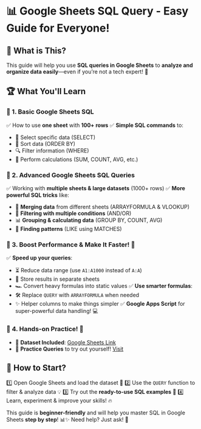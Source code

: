 # 📊 Google Sheets SQL Query - Easy Guide for Everyone!

## 🌟 What is This?
This guide will help you use **SQL queries in Google Sheets** to **analyze and organize data easily**—even if you’re not a tech expert! 🧐

## 🏆 What You'll Learn

### 🔹 1. Basic Google Sheets SQL
✅ How to use **one sheet** with **100+ rows**
✅ **Simple SQL commands** to:
   - 🎯 Select specific data (SELECT)
   - 🔀 Sort data (ORDER BY)
   - 🔍 Filter information (WHERE)
   - 🔢 Perform calculations (SUM, COUNT, AVG, etc.)

### 🔹 2. Advanced Google Sheets SQL Queries
✅ Working with **multiple sheets & large datasets** (1000+ rows)
✅ **More powerful SQL tricks** like:
   - 🔗 **Merging data** from different sheets (ARRAYFORMULA & VLOOKUP)
   - 🧐 **Filtering with multiple conditions** (AND/OR)
   - 📊 **Grouping & calculating data** (GROUP BY, COUNT, AVG)
   - 🔎 **Finding patterns** (LIKE using MATCHES)

### 🔹 3. Boost Performance & Make It Faster! 🚀
✅ **Speed up your queries**:
   - ⏳ Reduce data range (use `A1:A1000` instead of `A:A`)
   - 📌 Store results in separate sheets
   - 🏎️ Convert heavy formulas into static values
✅ **Use smarter formulas**:
   - 🛠️ Replace `QUERY` with `ARRAYFORMULA` when needed
   - ✨ Helper columns to make things simpler
✅ **Google Apps Script** for super-powerful data handling! 💻

### 🔹 4. Hands-on Practice! 🎯
- 📝 **Dataset Included**: [Google Sheets Link](https://docs.google.com/spreadsheets/d/1FRvmMF5WQWl7wJ4tW9jnKZlCgMu40wYVl6xNymmc0Q4/edit?usp=sharing)
- 🏅 **Practice Queries** to try out yourself! [Visit](https://github.com/rizkihds/exam_db_sql/blob/main/readme_gsheet.md)

## 🚀 How to Start?
   1️⃣ Open Google Sheets and load the dataset 📂
   2️⃣ Use the `QUERY` function to filter & analyze data 💡
   3️⃣ Try out the **ready-to-use SQL examples** 📌
   4️⃣ Learn, experiment & improve your skills! 🔥

This guide is **beginner-friendly** and will help you master SQL in Google Sheets **step by step**! 📊✨ Need help? Just ask! 💬

